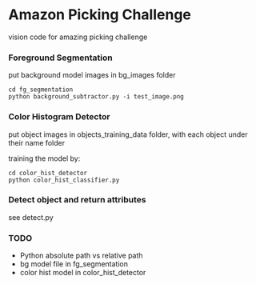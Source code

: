 # Amazon Picking Challenge
vision code for amazing picking challenge

### Foreground Segmentation
put background model images in bg_images folder

```
cd fg_segmentation
python background_subtractor.py -i test_image.png
```

### Color Histogram Detector
put object images in objects_training_data folder, 
with each object under their name folder

training the model by:
```
cd color_hist_detector
python color_hist_classifier.py
```

### Detect object and return attributes
see detect.py

### TODO
* Python absolute path vs relative path
* bg model file in fg_segmentation 
* color hist model in color_hist_detector
